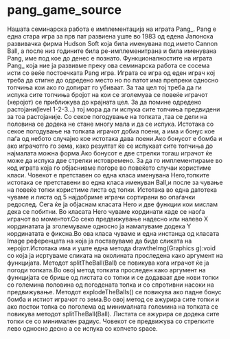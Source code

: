 pang_game_source
================

Нашата семинарска работа е имплементација на играта Pang_.
Pang е една стара игра за прв пат развиена уште во 1983 од едена Јапонска развивачка фирма Hudson Soft која била именувана под името Cannon Ball, а после низ годините била ре-имплеменитрана и била именувана Pang, име под кое до денес е познато.
Функционалностите на играта Pang_ која ние ја развивме преку ова семинарска работа се сосема исти со веќе постоечката Pang игра.
Играта се игра од еден играч кој треба да стигне до одредено место но по патот има препреки односно топчиња кои ако го допират го убиваат.
За таа цел тој треба да ги испука сите топчиња бројот на кои се зголемува се повеќе играчот (херојот) се приближува до крајната цел. За да помине одредено растојани(level 1-2-3...) тој мора да ги испука сите топчиња предвидени за тоа растојаније. Со секое погодување на топката ,таа се дели на половина се додека не стане многу мала и да се испука. Истотака со секое погодување на топката играчот добиа поени, а има и бонус кое паѓа од небото случајно кое истотака дава поени.Ако бонусот е бомба и ако играчотго го зема, како резултат ќе се испукаат сите топчиња до најмалата можна форма.Ако бонусот е две стрелки тогаш играчот ќе може да испука две стрелки истовремено.
За да го имплементираме во код играта која го објаснивме погоре во повеќето случаи користиме класи. Човекот е претставен со една класа именувана Hero,топките истотака се претставени во една класа именуван Ball,и после за чување на повеќе топки користиме листа од топки. Истотака во една датотека чуваме и листа од 5 најдобриме играчи сортирани во опаѓачки редослед.
Сега ќе ja објаснам класата Hero и две функции кои мислам дека се побитни.
Во класата Hero чуваме кординати каде се наоѓа играчот во моментот.Со секо предвижување надесно или налево X кординатата ја зголемуваме односно ја намалуваме додека Y кординатата е фиксна.Во ова класа чуваме и една инстанца од класата Image референцата на која ја поставуваме да биде сликата на херојот.Истотака има и уште една метода drawtheImg(Graphics g):void со која ја исртуваме сликата на околината проследена како аргумент на функцијата.
Методот splitTheBall(Ball) се повикува кога играчот ќе ја погоди топката.Во овој метод топката проследен како аргумент на функцијата се брише од листата со топки и се додаваат две нови топки со големина половина од погодената топка и со спротивни насоки на предвижување.
Методот explodeTheBalls() се повикува ако падне бонус бомба и истиот играчот го зема.Во овој метод се ажурира сите топки и ако постои топка со поголема од минималната големина на топката се повикува методот splitTheBall(Ball). Листата се ажурира се додека сите топки се со минимален радиус.
Човекот се предвижува со стрелките лево односно десно а се испука со копчето space.
